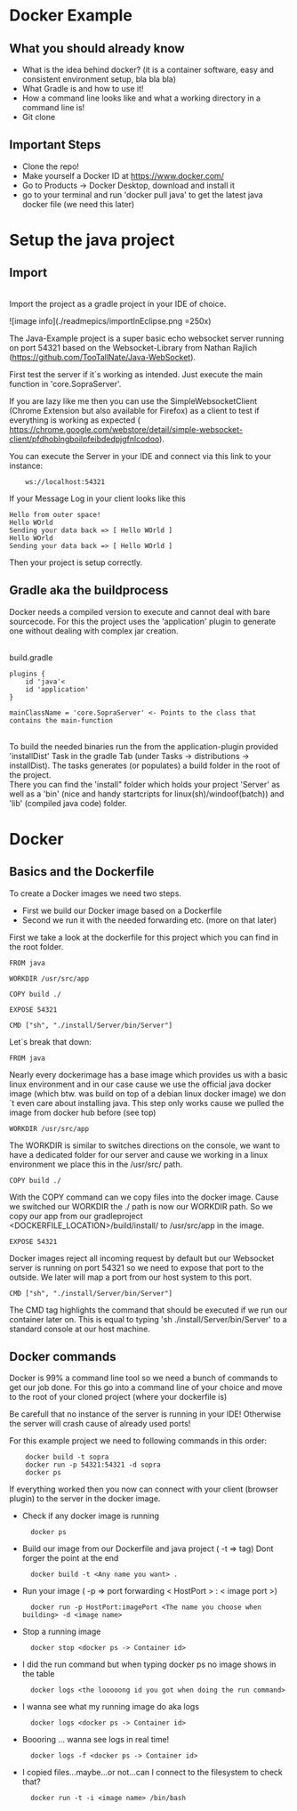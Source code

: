 # Docker Example

## What you should already know

- What is the idea behind docker? (it is a container software, easy and consistent environment setup, bla bla bla)
- What Gradle is and how to use it!
- How a command line looks like and what a working directory in a command line is!
- Git clone

## Important Steps
- Clone the repo!
- Make yourself a Docker ID at https://www.docker.com/
- Go to Products -> Docker Desktop, download and install it
- go to your terminal and run 'docker pull java' to get the latest java docker file (we need this later)

# Setup the java project

## Import




</br>Import the project as a gradle project in your IDE of choice.

![image info](./readmepics/importInEclipse.png =250x)

The Java-Example project is a super basic echo websocket server running on port 54321 based on the Websocket-Library from Nathan Rajlich (https://github.com/TooTallNate/Java-WebSocket).

First test the server if it´s working as intended. Just execute the main function in 'core.SopraServer'.

If you are lazy like me then you can use the SimpleWebsocketClient (Chrome Extension but also available for Firefox) as a client to test if everything is working as expected ( https://chrome.google.com/webstore/detail/simple-websocket-client/pfdhoblngboilpfeibdedpjgfnlcodoo).

You can execute the Server in your IDE and connect via this link to your instance:

        ws://localhost:54321

If your Message Log in your client looks like this

    Hello from outer space!
    Hello WOrld
    Sending your data back => [ Hello WOrld ]
    Hello WOrld
    Sending your data back => [ Hello WOrld ]

Then your project is setup correctly.

## Gradle aka the buildprocess

Docker needs a compiled version to execute and cannot deal with bare sourcecode.
For this the project uses the 'application' plugin to generate one without dealing with complex jar creation.


</br>build.gradle

    plugins {
        id 'java'<
        id 'application'
    }

    mainClassName = 'core.SopraServer' <- Points to the class that contains the main-function


</br>To build the needed binaries run the from the application-plugin provided 'installDist' Task in the gradle Tab (under Tasks -> distributions -> installDist). The tasks generates (or populates) a build folder in the root of the project. </br>There you can find the 'install" folder which holds your project 'Server' as well as a 'bin' (nice and handy startcripts for linux(sh)/windoof(batch)) and 'lib' (compiled java code) folder.


# Docker

## Basics and the Dockerfile

To create a Docker images we need two steps.

- First we build our Docker image based on a Dockerfile
- Second we run it with the needed forwarding etc. (more on that later)

First we take a look at the dockerfile for this project which you can find in the root folder.


    FROM java

    WORKDIR /usr/src/app

    COPY build ./

    EXPOSE 54321

    CMD ["sh", "./install/Server/bin/Server"]


Let´s break that down:

    FROM java

Nearly every dockerimage has a base image which provides us with a basic linux environment and in our case cause we use the official java docker image (which btw. was build on top of a debian linux docker image) we don´t even care about installing java. This step only works cause we pulled the image from docker hub before (see top)</br>

    
    WORKDIR /usr/src/app

The WORKDIR is similar to switches directions on the console, we want to have a dedicated folder for our server and cause we working in a linux environment we place this in the /usr/src/ path.


    COPY build ./

With the COPY command can we copy files into the docker image. Cause we switched our WORKDIR the ./ path is now our WORKDIR path. So we copy our app from our gradleproject <DOCKERFILE_LOCATION>/build/install/ to /usr/src/app in the image.

    EXPOSE 54321

Docker images reject all incoming request by default but our Websocket server is running on port 54321 so we need to expose that port to the outside. We later will map a port from our host system to this port.

    CMD ["sh", "./install/Server/bin/Server"]

The CMD tag highlights the command that should be executed if we run our container later on. This is equal to typing 'sh ./install/Server/bin/Server' to a standard console at our host machine.

## Docker commands

Docker is 99% a command line tool so we need a bunch of commands to get our job done. For this go into a command line of your choice and move to the root of your cloned project (where your dockerfile is)

Be carefull that no instance of the server is running in your IDE! Otherwise the server will crash cause of already used ports!

For this example project we need to following commands in this order:

        docker build -t sopra
        docker run -p 54321:54321 -d sopra
        docker ps

If everything worked then you now can connect with your client (browser plugin) to the server in the docker image.

- Check if any docker image is running

        docker ps

- Build our image from our Dockerfile and java project ( -t => tag) Dont forger the point at the end

        docker build -t <Any name you want> .

- Run your image ( -p => port forwarding < HostPort > : < image port >)
        
        docker run -p HostPort:imagePort <The name you choose when building> -d <image name>

- Stop a running image

        docker stop <docker ps -> Container id>

- I did the run command but when typing docker ps no image shows in the table

        docker logs <the looooong id you got when doing the run command>

- I wanna see what my running image do aka logs

        docker logs <docker ps -> Container id>

- Boooring ... wanna see logs in real time!

        docker logs -f <docker ps -> Container id>

- I copied files...maybe...or not...can I connect to the filesystem to check that?

        docker run -t -i <image name> /bin/bash
